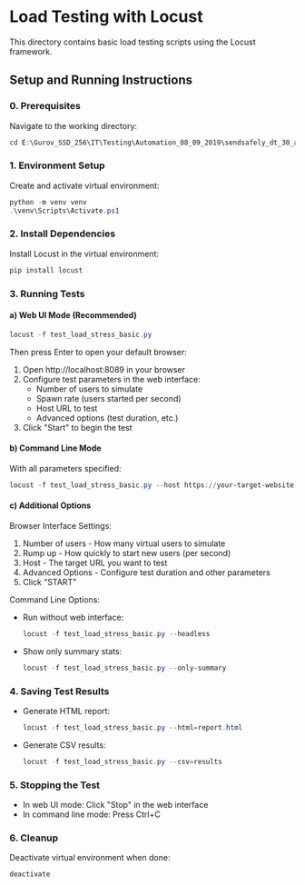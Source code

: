 # Load Testing with Locust

This directory contains basic load testing scripts using the Locust framework.

## Setup and Running Instructions

### 0. Prerequisites
Navigate to the working directory:
```powershell
cd E:\Gurov_SSD_256\IT\Testing\Automation_08_09_2019\sendsafely_dt_30_aug_2023\STRESS
```

### 1. Environment Setup
Create and activate virtual environment:
```powershell
python -m venv venv
.\venv\Scripts\Activate.ps1
```

### 2. Install Dependencies
Install Locust in the virtual environment:
```powershell
pip install locust
```

### 3. Running Tests

#### a) Web UI Mode (Recommended)
```powershell
locust -f test_load_stress_basic.py
```
Then press Enter to open your default browser:
1. Open http://localhost:8089 in your browser
2. Configure test parameters in the web interface:
   - Number of users to simulate
   - Spawn rate (users started per second)
   - Host URL to test
   - Advanced options (test duration, etc.)
3. Click "Start" to begin the test

#### b) Command Line Mode
With all parameters specified:
```powershell
locust -f test_load_stress_basic.py --host https://your-target-website.com --users 5000 --spawn-rate 20
```

#### c) Additional Options
Browser Interface Settings:
1. Number of users - How many virtual users to simulate
2. Rump up - How quickly to start new users (per second)
3. Host - The target URL you want to test
4. Advanced Options - Configure test duration and other parameters
5. Click "START"

Command Line Options:
- Run without web interface:
  ```powershell
  locust -f test_load_stress_basic.py --headless
  ```
- Show only summary stats:
  ```powershell
  locust -f test_load_stress_basic.py --only-summary
  ```

### 4. Saving Test Results
- Generate HTML report:
  ```powershell
  locust -f test_load_stress_basic.py --html=report.html
  ```
- Generate CSV results:
  ```powershell
  locust -f test_load_stress_basic.py --csv=results
  ```

### 5. Stopping the Test
- In web UI mode: Click "Stop" in the web interface
- In command line mode: Press Ctrl+C

### 6. Cleanup
Deactivate virtual environment when done:
```powershell
deactivate
```